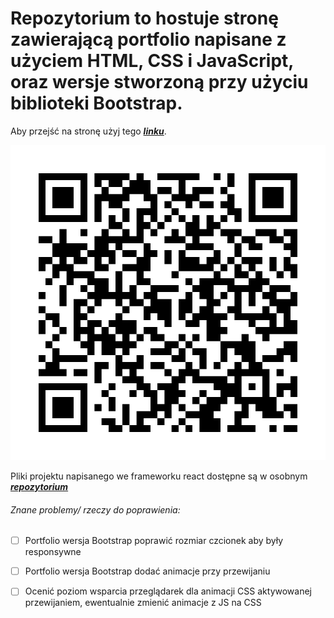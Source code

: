 # Repozytorium to hostuje stronę zawierającą portfolio napisane z użyciem HTML, CSS i JavaScript, oraz wersje stworzoną przy użyciu biblioteki Bootstrap. 


Aby przejść na stronę użyj tego ***[linku](https://tomaszkapuscinski1989.github.io/)***.

![The San Juan Mountains are beautiful!](https://raw.githubusercontent.com/Tomaszkapuscinski1989/Tomaszkapuscinski1989.github.io/5256735f090646aeb7dfc9ff3ccba65b3ed17345/uca.svg "San Juan Mountains")

Pliki projektu napisanego we frameworku react dostępne są w osobnym ***[repozytorium](https://github.com/Tomaszkapuscinski1989/projekt_react)***

###### Znane problemy/ rzeczy do poprawienia:

- [ ] Portfolio wersja Bootstrap poprawić rozmiar czcionek aby były responsywne 

- [ ] Portfolio wersja Bootstrap dodać animacje przy przewijaniu

- [ ] Ocenić poziom wsparcia przeglądarek dla animacji CSS aktywowanej przewijaniem, ewentualnie zmienić animacje z JS na CSS  







